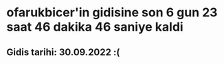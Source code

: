 # ofarukbicer'in gidisine son 6 gun 23 saat 46 dakika 46 saniye kaldi

## Gidis tarihi: 30.09.2022 :(